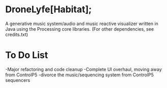 # DroneLyfe[Habitat];
A generative music system/audio and music reactive visualizer written in Java using the Processing core libraries. 
(For other dependencies, see credits.txt)

# To Do List
-Major refactoring and code cleanup
-Complete UI overhaul, moving away from ControlP5
  -divorce the music/sequencing system from ControlP5 sequencers
